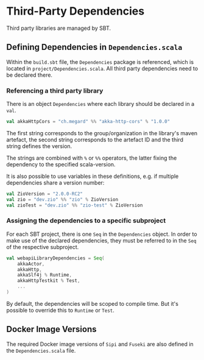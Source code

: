 # Third-Party Dependencies

Third party libraries are managed by SBT.

## Defining Dependencies in `Dependencies.scala`

Within the `build.sbt` file, the `Dependencies` package is referenced, which is located in `project/Dependencies.scala`.
All third party dependencies need to be declared there.

### Referencing a third party library

There is an object `Dependencies` where each library should be declared in a `val`.

```scala
val akkaHttpCors = "ch.megard" %% "akka-http-cors" % "1.0.0"
```

The first string corresponds to the group/organization in the library's maven artefact,
the second string corresponds to the artefact ID and the third string defines the version.

The strings are combined with `%` or `%%` operators, the latter fixing the dependency to the specified scala-version.

It is also possible to use variables in these definitions, e.g. if multiple dependencies share a version number:

```scala
val ZioVersion = "2.0.0-RC2"
val zio = "dev.zio" %% "zio" % ZioVersion
val zioTest = "dev.zio" %% "zio-test" % ZioVersion
```

### Assigning the dependencies to a specific subproject

For each SBT project, there is one `Seq` in the `Dependencies` object.
In order to make use of the declared dependencies, they must be referred to in the `Seq` of the respective subproject.

```scala
val webapiLibraryDependencies = Seq(
    akkaActor,
    akkaHttp,
    akkaSlf4j % Runtime,
    akkaHttpTestkit % Test,
    ...
)
```

By default, the dependencies will be scoped to compile time. But it's possible to override this to `Runtime` or `Test`.


## Docker Image Versions

The required Docker image versions of `Sipi` and `Fuseki` are also defined in the `Dependencies.scala` file.
